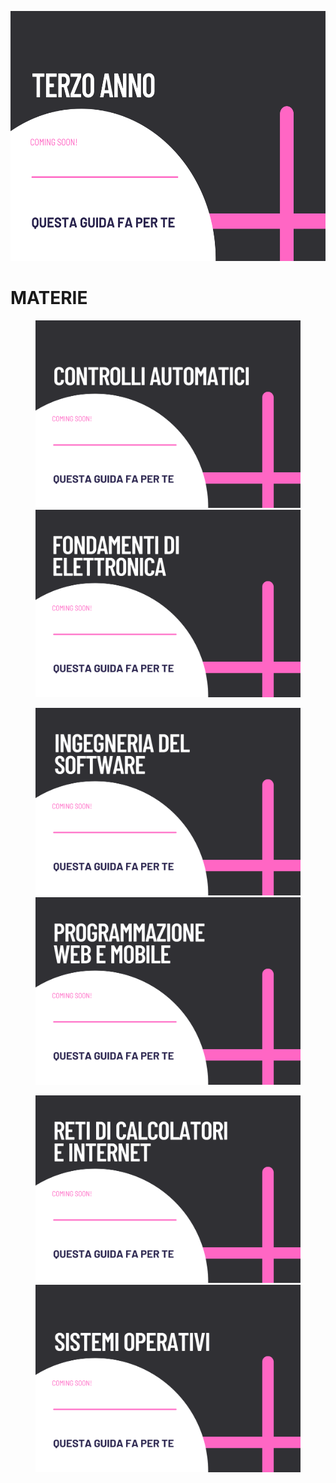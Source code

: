 <p align="center">
<img height="400" weight="700" style="align:center" src="https://github.com/fralabi/images/blob/main/COMPUTER_ENGINEERING/TERZO%20ANNO.png">
</p>

# MATERIE

<p align="center">
<a href="https://github.com/fralabi/Computer_Engineering/tree/main/Terzo_Anno/CONTROLLI%20AUTOMATICI"><img height="300" weight="700" style="align:center" src="https://github.com/fralabi/images/blob/main/COMPUTER_ENGINEERING/CONTROLLI%20AUTOMATICI.png"></a>
<a href="https://github.com/fralabi/Computer_Engineering/tree/main/Terzo_Anno/FONDAMENTI%20DI%20ELETTRONICA"><img height="300" weight="700" style="align:center" src="https://github.com/fralabi/images/blob/main/COMPUTER_ENGINEERING/FONDAMENTI%20DI%20ELETTRONICA.png"></a>
</p>

<p align="center">
<a href="https://github.com/fralabi/Computer_Engineering/tree/main/Terzo_Anno/INGEGNERIA%20DEL%20SOFTWARE"><img height="300" weight="700" style="align:center" 
src="https://github.com/fralabi/images/blob/main/COMPUTER_ENGINEERING/INGEGNERIA%20DEL%20SOFTWARE.png"></a>
<a href="https://github.com/fralabi/Computer_Engineering/tree/main/Terzo_Anno/PROGRAMMAZIONE%20WEB%20E%20MOBILE"><img height="300" weight="700" style="align:center" 
src="https://github.com/fralabi/images/blob/main/COMPUTER_ENGINEERING/PROGRAMMAZIONE%20WEB%20E%20MOBILE.png"></a>
</p>

<p align="center">
<a href="https://github.com/fralabi/Computer_Engineering/tree/main/Terzo_Anno/RETI%20DI%20CALCOLATORI%20E%20INTERNET"><img height="300" weight="700" style="align:center" src="https://github.com/fralabi/images/blob/main/COMPUTER_ENGINEERING/RETI%20DI%20CALCOLATORI%20E%20INTERNET.png"></a>
<a href="https://github.com/fralabi/Computer_Engineering/tree/main/Terzo_Anno/SISTEMI%20OPERATIVI"><img height="300" weight="700" style="align:center" 
src="https://github.com/fralabi/images/blob/main/COMPUTER_ENGINEERING/SISTEMI%20OPERATIVI.png"></a>
</p>


